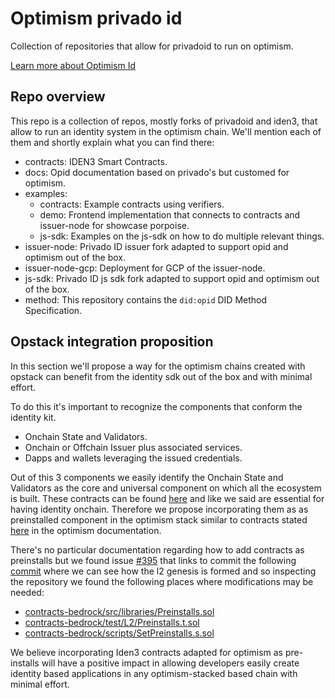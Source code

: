 
# Optimism privado id

Collection of repositories that allow for privadoid to run on optimism.

[Learn more about Optimism Id](https://github.com/wakeuplabs-io/opid-documentation)

## Repo overview

This repo is a collection of repos, mostly forks of privadoid and iden3, that allow to run an identity system in the optimism chain. We'll mention each of them and shortly explain what you can find there:
- contracts: IDEN3 Smart Contracts.
- docs: Opid documentation based on privado's but customed for optimism.
- examples:
    - contracts: Example contracts using verifiers.
    - demo: Frontend implementation that connects to contracts and issuer-node for showcase porpoise.
    - js-sdk: Examples on the js-sdk on how to do multiple relevant things.
- issuer-node: Privado ID issuer fork adapted to support opid and optimism out of the box.
- issuer-node-gcp: Deployment for GCP of the issuer-node.
- js-sdk: Privado ID js sdk fork adapted to support opid and optimism out of the box.
- method: This repository contains the `did:opid` DID Method Specification.


## Opstack integration proposition

In this section we'll propose a way for the optimism chains created with opstack can benefit from the identity sdk out of the box and with minimal effort.

To do this it's important to recognize the components that conform the identity kit. 
- Onchain State and Validators.
- Onchain or Offchain Issuer plus associated services.
- Dapps and wallets leveraging the issued credentials.

Out of this 3 components we easily identify the Onchain State and Validators as the core and universal component on which all the ecosystem is built. These contracts can be found [here](https://github.com/iden3/contracts) and like we said are essential for having identity onchain. Therefore we propose incorporating them as as preinstalled component in the optimism stack similar to contracts stated [here](https://docs.optimism.io/operators/chain-operators/features/preinstalls) in the optimism documentation.

There's no particular documentation regarding how to add contracts as preinstalls but we found issue [#395](https://github.com/ethereum-optimism/developers/discussions/395) that links to commit the following [commit](https://github.com/ethereum-optimism/optimism/commit/c95677184b5e60803f310913326afdbf60d6587e#diff-2b05d0be8d7d8de7870ac51225a0728adeb9a6df9819eaa654c455a23b8f509e) where we can see how the l2 genesis is formed and so inspecting the repository we found the following places where modifications may be needed:
- [contracts-bedrock/src/libraries/Preinstalls.sol](https://github.com/ethereum-optimism/optimism/blob/develop/packages/contracts-bedrock/src/libraries/Preinstalls.sol)
- [contracts-bedrock/test/L2/Preinstalls.t.sol](https://github.com/ethereum-optimism/optimism/blob/develop/packages/contracts-bedrock/test/L2/Preinstalls.t.sol)
- [contracts-bedrock/scripts/SetPreinstalls.s.sol](https://github.com/ethereum-optimism/optimism/blob/develop/packages/contracts-bedrock/scripts/SetPreinstalls.s.sol)

We believe incorporating Iden3 contracts adapted for optimism as pre-installs will have a positive impact in allowing developers easily create identity based applications in any optimism-stacked based chain with minimal effort.



